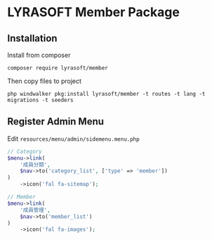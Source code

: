# LYRASOFT Member Package

## Installation

Install from composer

```shell
composer require lyrasoft/member
```

Then copy files to project

```shell
php windwalker pkg:install lyrasoft/member -t routes -t lang -t migrations -t seeders
```

## Register Admin Menu

Edit `resources/menu/admin/sidemenu.menu.php`

```php
// Category
$menu->link(
    '成員分類',
    $nav->to('category_list', ['type' => 'member'])
)
    ->icon('fal fa-sitemap');

// Member
$menu->link(
    '成員管理',
    $nav->to('member_list')
)
    ->icon('fal fa-images');
```
